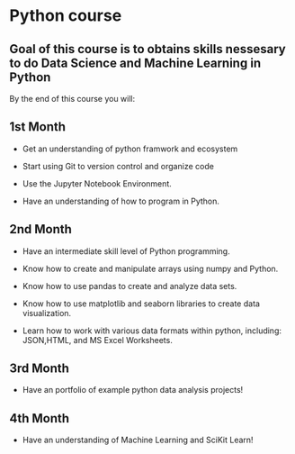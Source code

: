 # Python course

## Goal of this course is to obtains skills nessesary to do Data Science and Machine Learning in Python

By the end of this course you will: 
  
  ## 1st Month
  
  - Get an understanding of python framwork and ecosystem
  
  - Start using Git to version control and organize code
  
  - Use the Jupyter Notebook Environment.
  
  - Have an understanding of how to program in Python.
  
  ## 2nd Month
  
  - Have an intermediate skill level of Python programming.
  
  - Know how to create and manipulate arrays using numpy and Python. 

  - Know how to use pandas to create and analyze data sets. 

  - Know how to use matplotlib and seaborn libraries to create  data visualization.
  
  - Learn how to work with various data formats within python, including: JSON,HTML, and MS Excel Worksheets.
  
  ## 3rd Month

  - Have an  portfolio of example python data analysis projects! 
  
  ## 4th Month

  - Have an understanding of Machine Learning and SciKit Learn!
  
  
